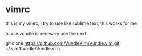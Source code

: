 # vimrc
this is my vimrc, i try to use like sublime text, this works for me

to use vundle is necesary use the next:

git clone https://github.com/VundleVim/Vundle.vim.git ~/.vim/bundle/Vundle.vim
